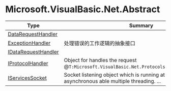 ﻿
# Microsoft.VisualBasic.Net.Abstract

|Type|Summary|
|----|-------|
|[DataRequestHandler](./DataRequestHandler.md)||
|[ExceptionHandler](./ExceptionHandler.md)|处理错误的工作逻辑的抽象接口|
|[IDataRequestHandler](./IDataRequestHandler.md)||
|[IProtocolHandler](./IProtocolHandler.md)|Object for handles the request @``T:Microsoft.VisualBasic.Net.Protocols.Reflection.Protocol``.|
|[IServicesSocket](./IServicesSocket.md)|Socket listening object which is running at the server side asynchronous able multiple threading. ...|

